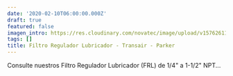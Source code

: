 ```yaml
---
date: '2020-02-10T06:00:00.000Z'
draft: true
featured: false
imagen_intro: https://res.cloudinary.com/novatec/image/upload/v1576261130/FRL_afue68.jpg
tags: []
title: Filtro Regulador Lubricador - Transair - Parker
---
```





Consulte nuestros Filtro Regulador Lubricador (FRL) de 1/4" a 1-1/2" NPT...
